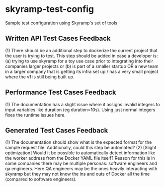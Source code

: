 # skyramp-test-config
Sample test configuration using Skyramp's set of tools

## Written API Test Cases Feedback
(1) There should be an additional step to dockerize the current project that the user is trying to test. This step should be added in case a developer is: (a) trying to use skyramp for a toy use case prior to integrating into their companies larger projects or (b) is part of a smaller startup OR a new team in a larger company that is getting its infra set up / has a very small project where the v1 is still being built up.

## Performance Test Cases Feedback
(1) The documentation has a slight issue where it assigns invalid integers to input variables like duration (eg duration=10s). Using just normal integers fixes the runtime issues here.

## Generated Test Cases Feedback
(1) The documentation should show what is the expected format for the sample request file. Additionally, could this step be automated?
(2) [Slight optimization] Would it be possible to automatically detect information like the worker address from the Docker YAML file itself? Reason for this is in some companies there may be multiple personas: software engineers and qa engineers. Here QA engineers may be the ones heavily interacting with skyramp but they may not know the ins and outs of Docker all the time (compared to software engineers).
